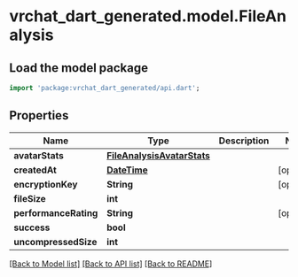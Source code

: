 # vrchat_dart_generated.model.FileAnalysis

## Load the model package
```dart
import 'package:vrchat_dart_generated/api.dart';
```

## Properties
Name | Type | Description | Notes
------------ | ------------- | ------------- | -------------
**avatarStats** | [**FileAnalysisAvatarStats**](FileAnalysisAvatarStats.md) |  | 
**createdAt** | [**DateTime**](DateTime.md) |  | [optional] 
**encryptionKey** | **String** |  | [optional] 
**fileSize** | **int** |  | 
**performanceRating** | **String** |  | [optional] 
**success** | **bool** |  | 
**uncompressedSize** | **int** |  | 

[[Back to Model list]](../README.md#documentation-for-models) [[Back to API list]](../README.md#documentation-for-api-endpoints) [[Back to README]](../README.md)



